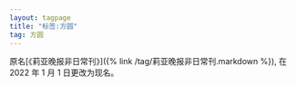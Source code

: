 ```yaml
---
layout: tagpage
title: "标签:方圆"
tag: 方圆
---
```


原名[《莉亚晚报非日常刊》]({% link /tag/莉亚晚报非日常刊.markdown %}), 在 2022 年 1 月 1 日更改为现名。
